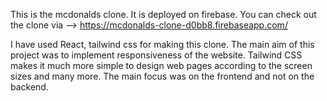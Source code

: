This is the mcdonalds clone.
It is deployed on firebase. You can check out the clone via --> https://mcdonalds-clone-d0bb8.firebaseapp.com/

I have used React, tailwind css for making this clone.
The main aim of this project was to implement responsiveness of the website.
Tailwind CSS makes it much more simple to design web pages according to the screen sizes and many more.
The main focus was on the frontend and not on the backend.

